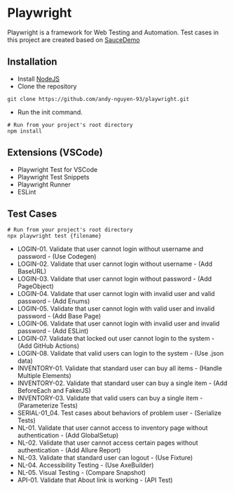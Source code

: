 # Playwright

Playwright is a framework for Web Testing and Automation. Test cases in this project are created based on [SauceDemo](https://www.saucedemo.com)

## Installation

- Install [NodeJS](https://nodejs.org/en)
- Clone the repository

```Shell
git clone https://github.com/andy-nguyen-93/playwright.git
```

- Run the init command.

```Shell
# Run from your project's root directory
npm install
```

## Extensions (VSCode)

- Playwright Test for VSCode
- Playwright Test Snippets
- Playwright Runner
- ESLint

## Test Cases

```Shell
# Run from your project's root directory
npx playwright test {filename}
```

- LOGIN-01. Validate that user cannot login without username and password - (Use Codegen)
- LOGIN-02. Validate that user cannot login without username - (Add BaseURL)
- LOGIN-03. Validate that user cannot login without password - (Add PageObject)
- LOGIN-04. Validate that user cannot login with invalid user and valid password - (Add Enums)
- LOGIN-05. Validate that user cannot login with valid user and invalid password - (Add Base Page)
- LOGIN-06. Validate that user cannot login with invalid user and invalid password - (Add ESLint)
- LOGIN-07. Validate that locked out user cannot login to the system - (Add GitHub Actions)
- LOGIN-08. Validate that valid users can login to the system - (Use .json data)
- INVENTORY-01. Validate that standard user can buy all items - (Handle Multiple Elements)
- INVENTORY-02. Validate that standard user can buy a single item - (Add BeforeEach and FakerJS)
- INVENTORY-03. Validate that valid users can buy a single item - (Parameterize Tests)
- SERIAL-01_04. Test cases about behaviors of problem user - (Serialize Tests)
- NL-01. Validate that user cannot access to inventory page without authentication - (Add GlobalSetup)
- NL-02. Validate that user cannot access certain pages without authentication - (Add Allure Report)
- NL-03. Validate that standard user can logout - (Use Fixture)
- NL-04. Accessibility Testing - (Use AxeBuilder)
- NL-05. Visual Testing - (Compare Snapshot)
- API-01. Validate that About link is working - (API Test)
